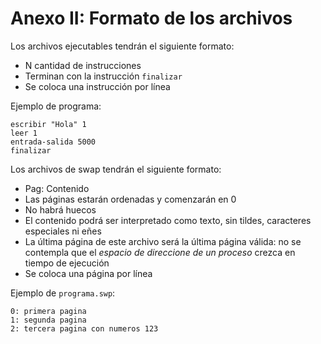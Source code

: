 # Anexo II: Formato de los archivos

Los archivos ejecutables tendrán el siguiente formato:

- N cantidad de instrucciones
- Terminan con la instrucción `finalizar`
- Se coloca una instrucción por línea

Ejemplo de programa:

```
escribir "Hola" 1
leer 1
entrada-salida 5000
finalizar
```

Los archivos de swap tendrán el siguiente formato:

- Pag: Contenido
- Las páginas estarán ordenadas y comenzarán en 0
- No habrá huecos
- El contenido podrá ser interpretado como texto, sin tildes, caracteres especiales ni eñes
- La última página de este archivo será la última página válida: no se contempla que el _espacio de direccione de un proceso_ crezca en tiempo de ejecución
- Se coloca una página por línea

Ejemplo de `programa.swp`:

```
0: primera pagina
1: segunda pagina
2: tercera pagina con numeros 123
```